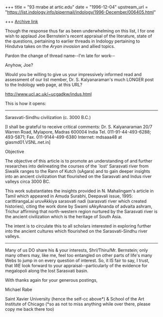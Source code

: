 +++
title = "93 mrabe at artic.edu"
date = "1996-12-04"
upstream_url = "https://list.indology.info/pipermail/indology/1996-December/006405.html"

+++
[Archive link](https://list.indology.info/pipermail/indology/1996-December/006405.html)

Though the response thus far as been underwhelming on this list, I for one
wish to applaud Joe Bernstein's recent appraisal of the literature, state
of the questions, pertaining to earlier threads in Indology pertaining to
Hindutva takes on the _Aryan invasion_ and allied topics.

Pardon the change of thread name--I'm late for work--

Anyhow, Joe?

Would you be willing to give us your impressively informed read and
assessment of our list member, Dr. S. Kalyanaraman's much LONGER post to
the Indology web page, at this URL?

http://www.ucl.ac.uk/~ucgadkw/indus.html

This is how it opens:
____________
Sarasvati-Sindhu civilization (c. 3000 B.C.)

[I shall be grateful to receive critical comments: Dr. S. Kalyanaraman 20/7
Warren Road, Mylapore, Madras 600004 India Tel.
011-91-44-493-6288; 493-5871; Fax. 011-9144-499-6380 Internet:
mdsaaa48 at giasmd01.VSNL.net.in]

Objective

The objective of this article is to promote an understanding of and further
researches into delineating the courses of the `lost'
Sarasvati river from Siwalik ranges to the Rann of Kutch (sAgara) and to
gain deeper insights into an ancient civilization that
flourished on the Sarasvati and Indus river valleys circa 3000 BC.

This work substantiates the insights provided in N. Mahalingam's article in
Tamil which appeared in Amuda Surabhi, Deepavali
issue, 1995: carittirangaLai uruvAkkiya sarasvati nadi (sarasvati river
which created histories), citing the work done by Swami
sAkyAnanda of advaita ashram, Trichur affirming that north-western region
nurtured by the Sarasvati river is the ancient civilization
which is the heritage of South Asia.

The intent is to circulate this to all scholars interested in exploring
further into the ancient cultures which flourished on the
Sarasvati-Sindhu river valleys.

__________

Many of us DO share his & your interests, Shri/Thiru/Mr. Bernstein;  only
many others may, like me, feel too entangled on other parts of life's many
Webs to jump in on every question of interest.  So, it IS fair to say, I
trust, that _WE_ look forward to your appraisal--particularly of the
evidence for megalopoli along the lost Sarasvati basin.

With thanks again for your generous postings,

Michael Rabe

Saint Xavier University
        (hence the self-cc above*)
& School of the Art Institute of Chicago
        (*so as not to miss anything while over there,
        please copy me back there too)








